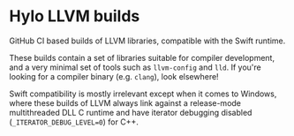 # Hylo LLVM builds

GitHub CI based builds of LLVM libraries, compatible with the Swift
runtime.

These builds contain a set of libraries suitable for compiler
development, and a very minimal set of tools such as `llvm-config` and
`lld`.  If you're looking for a compiler binary (e.g. `clang`), look
elsewhere!

Swift compatibility is mostly irrelevant except when it comes to
Windows, where these builds of LLVM always link against a release-mode
multithreaded DLL C runtime and have iterator debugging disabled
(`_ITERATOR_DEBUG_LEVEL=0`) for C++.

